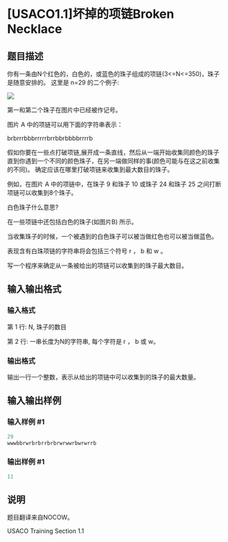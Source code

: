 # [USACO1.1]坏掉的项链Broken Necklace

## 题目描述

你有一条由N个红色的，白色的，或蓝色的珠子组成的项链(3<=N<=350)，珠子是随意安排的。 这里是 n=29 的二个例子:

![](https://cdn.luogu.com.cn/upload/pic/56.png)

第一和第二个珠子在图片中已经被作记号。

图片 A 中的项链可以用下面的字符串表示：

brbrrrbbbrrrrrbrrbbrbbbbrrrrb

假如你要在一些点打破项链,展开成一条直线，然后从一端开始收集同颜色的珠子直到你遇到一个不同的颜色珠子，在另一端做同样的事(颜色可能与在这之前收集的不同)。 确定应该在哪里打破项链来收集到最大数目的珠子。

例如，在图片 A 中的项链中，在珠子 9 和珠子 10 或珠子 24 和珠子 25 之间打断项链可以收集到8个珠子。

白色珠子什么意思?

在一些项链中还包括白色的珠子(如图片B) 所示。

当收集珠子的时候，一个被遇到的白色珠子可以被当做红色也可以被当做蓝色。

表现含有白珠项链的字符串将会包括三个符号 r ， b 和 w 。

写一个程序来确定从一条被给出的项链可以收集到的珠子最大数目。

## 输入输出格式

### 输入格式

第 1 行: N, 珠子的数目

第 2 行: 一串长度为N的字符串, 每个字符是 r ， b 或 w。

### 输出格式

输出一行一个整数，表示从给出的项链中可以收集到的珠子的最大数量。

## 输入输出样例

### 输入样例 #1

```cpp
29 
wwwbbrwrbrbrrbrbrwrwwrbwrwrrb

```
### 输出样例 #1

```cpp
11
```


## 说明

题目翻译来自NOCOW。

USACO Training Section 1.1


